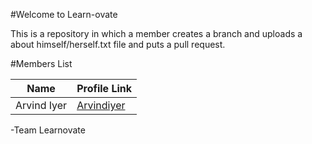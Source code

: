 #Welcome to Learn-ovate

This is a repository in which a member creates a branch and uploads a about himself/herself.txt file and puts a pull request.

#Members List

Name 			| 	Profile Link
------------ 	| -------------
Arvind Iyer		| [Arvindiyer](https://github.com/arvindiyer)  

-Team Learnovate   
